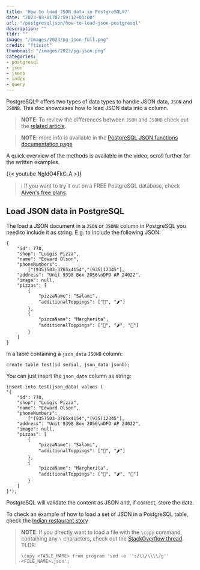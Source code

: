 ```yaml
---
title: 'How to load JSON data in PostgreSQL®?'
date: "2023-03-01T07:59:12+01:00"
url: "/postgresqljson/how-to-load-json-postgresql"
description: ""
tldr: ""
image: "/images/2023/pg-json-full.png"
credit: "ftisiot"
thumbnail: "/images/2023/pg-json.png"
categories:
- postgresql
- json
- jsonb
- index
- query
---
```


PostgreSQL® offers two types of data types to handle JSON data, `JSON` and `JSONB`. This doc showcases how to load JSON data into a  column.

<!--more-->

> **NOTE**: To review the differences between `JSON` and `JSONB` check out the [related article](/postgresqljson/what-are-the-differences-json-jsonb-postgresql).

> **NOTE**: more info is available in the [PostgreSQL JSON functions documentation page](https://www.postgresql.org/docs/current/functions-json.html)



A quick overview of the methods is available in the video, scroll further for the written examples.

{{< youtube NgIdO4FkC_A >}} 

> ℹ️ If you want to try it out on a FREE PostgreSQL database, check [Aiven's free plans](https://console.aiven.io/signup)

## Load JSON data in PostgreSQL

The load a JSON document in a `JSON` or `JSONB` column in PostgreSQL you need to include it as string. E.g. to include the following JSON:

```
{
    "id": 778,
    "shop": "Luigis Pizza",
    "name": "Edward Olson",
    "phoneNumbers":
        ["(935)503-3765x4154","(935)12345"],
    "address": "Unit 9398 Box 2056\nDPO AP 24022",
    "image": null,
    "pizzas": [
        {
            "pizzaName": "Salami",
            "additionalToppings": ["🥓", "🌶️"]
        },
        {
            "pizzaName": "Margherita",
            "additionalToppings": ["🍌", "🌶️", "🍍"]
        }
    ]
}
```

In a table containing a `json_data` `JSONB` column:

```
create table test(id serial, json_data jsonb);
```

You can just insert the `json_data` column as string:

```
insert into test(json_data) values (
'{
    "id": 778,
    "shop": "Luigis Pizza",
    "name": "Edward Olson",
    "phoneNumbers":
        ["(935)503-3765x4154","(935)12345"],
    "address": "Unit 9398 Box 2056\nDPO AP 24022",
    "image": null,
    "pizzas": [
        {
            "pizzaName": "Salami",
            "additionalToppings": ["🥓", "🌶️"]
        },
        {
            "pizzaName": "Margherita",
            "additionalToppings": ["🍌", "🌶️", "🍍"]
        }
    ]
}');
```

PostgreSQL will validate the content as JSON and, if correct, store the data.

To check an example of how to load a set of JSON in a PostgreSQL table, check the [Indian restaurant story](https://aiven.io/blog/pg-json-indian-restaurants)

> **NOTE**: If you directly want to load a file with the `\copy` command, containing any `\` characters, check out the [StackOverflow thread](https://stackoverflow.com/questions/43855930/postgresql-json-to-columns-error-character-with-value-must-be-escaped).   
>  TLDR:
>```
>\copy <TABLE_NAME> from program 'sed -e ''s/\\/\\\\/g'' <FILE_NAME>.json';
>```
